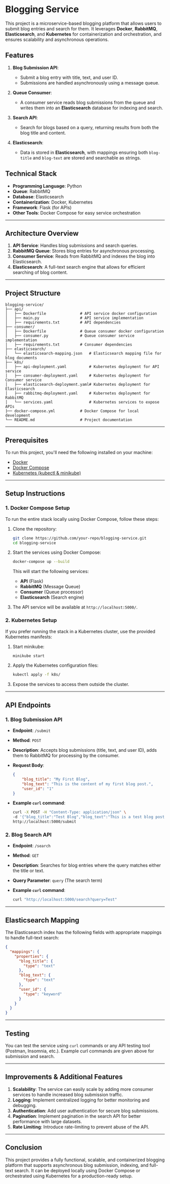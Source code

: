 # Blogging Service

This project is a microservice-based blogging platform that allows users to submit blog entries and search for them. It leverages **Docker**, **RabbitMQ**, **Elasticsearch**, and **Kubernetes** for containerization and orchestration, and ensures scalability and asynchronous operations.

## Features
1. **Blog Submission API**:
   - Submit a blog entry with title, text, and user ID.
   - Submissions are handled asynchronously using a message queue.

2. **Queue Consumer**:
   - A consumer service reads blog submissions from the queue and writes them into an **Elasticsearch** database for indexing and search.

3. **Search API**:
   - Search for blogs based on a query, returning results from both the blog title and content.

4. **Elasticsearch**:
   - Data is stored in **Elasticsearch**, with mappings ensuring both `blog-title` and `blog-text` are stored and searchable as strings.

## Technical Stack
- **Programming Language**: Python
- **Queue**: RabbitMQ
- **Database**: Elasticsearch
- **Containerization**: Docker, Kubernetes
- **Framework**: Flask (for APIs)
- **Other Tools**: Docker Compose for easy service orchestration

---

## Architecture Overview

1. **API Service**: Handles blog submissions and search queries.
2. **RabbitMQ Queue**: Stores blog entries for asynchronous processing.
3. **Consumer Service**: Reads from RabbitMQ and indexes the blog into Elasticsearch.
4. **Elasticsearch**: A full-text search engine that allows for efficient searching of blog content.

---

## Project Structure

```
blogging-service/
├── api/
│   ├── Dockerfile               # API service docker configuration
│   ├── main.py                  # API service implementation
│   ├── requirements.txt         # API dependencies
├── consumer/
│   ├── Dockerfile               # Queue consumer docker configuration
│   ├── consumer.py              # Queue consumer service implementation
│   ├── requirements.txt         # Consumer dependencies
├── elasticsearch/
│   └── elasticsearch-mapping.json   # Elasticsearch mapping file for blog documents
├── k8s/
│   ├── api-deployment.yaml          # Kubernetes deployment for API service
│   ├── consumer-deployment.yaml     # Kubernetes deployment for Consumer service
│   ├── elasticsearch-deployment.yaml# Kubernetes deployment for Elasticsearch
│   ├── rabbitmq-deployment.yaml     # Kubernetes deployment for RabbitMQ
│   └── services.yaml                # Kubernetes services to expose APIs
├── docker-compose.yml           # Docker Compose for local development
└── README.md                    # Project documentation
```

---

## Prerequisites

To run this project, you'll need the following installed on your machine:
- [Docker](https://www.docker.com/)
- [Docker Compose](https://docs.docker.com/compose/)
- [Kubernetes (kubectl & minikube)](https://kubernetes.io/)

---

## Setup Instructions

### 1. Docker Compose Setup

To run the entire stack locally using Docker Compose, follow these steps:

1. Clone the repository:

    ```bash
    git clone https://github.com/your-repo/blogging-service.git
    cd blogging-service
    ```

2. Start the services using Docker Compose:

    ```bash
    docker-compose up --build
    ```

    This will start the following services:
    - **API** (Flask)
    - **RabbitMQ** (Message Queue)
    - **Consumer** (Queue processor)
    - **Elasticsearch** (Search engine)

3. The API service will be available at `http://localhost:5000/`.

### 2. Kubernetes Setup

If you prefer running the stack in a Kubernetes cluster, use the provided Kubernetes manifests:

1. Start minikube:

    ```bash
    minikube start
    ```

2. Apply the Kubernetes configuration files:

    ```bash
    kubectl apply -f k8s/
    ```

3. Expose the services to access them outside the cluster.

---

## API Endpoints

### 1. Blog Submission API

- **Endpoint**: `/submit`
- **Method**: `POST`
- **Description**: Accepts blog submissions (title, text, and user ID), adds them to RabbitMQ for processing by the consumer.
- **Request Body**:

    ```json
    {
        "blog_title": "My First Blog",
        "blog_text": "This is the content of my first blog post.",
        "user_id": "1"
    }
    ```

- **Example `curl` command**:

    ```bash
    curl -X POST -H "Content-Type: application/json" \
    -d '{"blog_title":"Test Blog","blog_text":"This is a test blog post.","user_id":"1"}' \
    http://localhost:5000/submit
    ```

### 2. Blog Search API

- **Endpoint**: `/search`
- **Method**: `GET`
- **Description**: Searches for blog entries where the query matches either the title or text.
- **Query Parameter**: `query` (The search term)
- **Example `curl` command**:

    ```bash
    curl "http://localhost:5000/search?query=Test"
    ```

---

## Elasticsearch Mapping

The Elasticsearch index has the following fields with appropriate mappings to handle full-text search:

```json
{
  "mappings": {
    "properties": {
      "blog_title": {
        "type": "text"
      },
      "blog_text": {
        "type": "text"
      },
      "user_id": {
        "type": "keyword"
      }
    }
  }
}
```

---

## Testing

You can test the service using `curl` commands or any API testing tool (Postman, Insomnia, etc.). Example curl commands are given above for submission and search.

---

## Improvements & Additional Features

1. **Scalability**: The service can easily scale by adding more consumer services to handle increased blog submission traffic.
2. **Logging**: Implement centralized logging for better monitoring and debugging.
3. **Authentication**: Add user authentication for secure blog submissions.
4. **Pagination**: Implement pagination in the search API for better performance with large datasets.
5. **Rate Limiting**: Introduce rate-limiting to prevent abuse of the API.

---

## Conclusion

This project provides a fully functional, scalable, and containerized blogging platform that supports asynchronous blog submission, indexing, and full-text search. It can be deployed locally using Docker Compose or orchestrated using Kubernetes for a production-ready setup.

